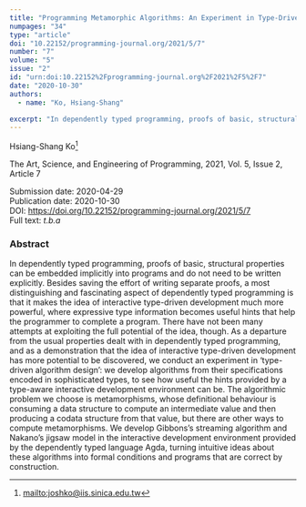 ```yaml
---
title: "Programming Metamorphic Algorithms: An Experiment in Type-Driven Algorithm Design"
numpages: "34"
type: "article"
doi: "10.22152/programming-journal.org/2021/5/7"
number: "7"
volume: "5"
issue: "2"
id: "urn:doi:10.22152%2Fprogramming-journal.org%2F2021%2F5%2F7"
date: "2020-10-30"
authors: 
  - name: "Ko, Hsiang-Shang"

excerpt: "In dependently typed programming, proofs of basic, structural properties can be embedded implicitly into programs and do not need to be written explicitly. Besides saving the effort of writing separate proofs, a most distinguishing and fascinating aspect of dependently typed programming is that it makes the idea of interactive type-driven development much more powerful, where expressive type information becomes useful hints that help the programmer to complete a program. There have not been many attempts at exploiting the full potential of the idea, though. As a departure from the usual properties dealt with in dependently typed programming, and as a demonstration that the idea of interactive type-driven development has more potential to be discovered, we conduct an experiment in ‘type-driven algorithm design’: we develop algorithms from their specifications encoded in sophisticated types, to see how useful the hints provided by a type-aware interactive development environment can be. The algorithmic problem we choose is metamorphisms, whose definitional behaviour is consuming a data structure to compute an intermediate value and then producing a codata structure from that value, but there are other ways to compute metamorphisms. We develop Gibbons’s streaming algorithm and Nakano’s jigsaw model in the interactive development environment provided by the dependently typed language Agda, turning intuitive ideas about these algorithms into formal conditions and programs that are correct by construction."
---
```

Hsiang-Shang Ko[^1]

The Art, Science, and Engineering of Programming, 2021, Vol. 5, Issue 2, Article 7

Submission date: 2020-04-29  
Publication date: 2020-10-30  
DOI: <https://doi.org/10.22152/programming-journal.org/2021/5/7>  
Full text: *t.b.a*  


### Abstract
In dependently typed programming, proofs of basic, structural properties can be embedded implicitly into programs and do not need to be written explicitly. Besides saving the effort of writing separate proofs, a most distinguishing and fascinating aspect of dependently typed programming is that it makes the idea of interactive type-driven development much more powerful, where expressive type information becomes useful hints that help the programmer to complete a program. There have not been many attempts at exploiting the full potential of the idea, though. As a departure from the usual properties dealt with in dependently typed programming, and as a demonstration that the idea of interactive type-driven development has more potential to be discovered, we conduct an experiment in ‘type-driven algorithm design’: we develop algorithms from their specifications encoded in sophisticated types, to see how useful the hints provided by a type-aware interactive development environment can be. The algorithmic problem we choose is metamorphisms, whose definitional behaviour is consuming a data structure to compute an intermediate value and then producing a codata structure from that value, but there are other ways to compute metamorphisms. We develop Gibbons’s streaming algorithm and Nakano’s jigsaw model in the interactive development environment provided by the dependently typed language Agda, turning intuitive ideas about these algorithms into formal conditions and programs that are correct by construction.


[^1]: <mailto:joshko@iis.sinica.edu.tw>
